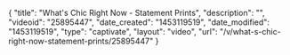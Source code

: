 {
    "title": "What's Chic Right Now - Statement Prints",
    "description": "",
    "videoid": "25895447",
    "date_created": "1453119519",
    "date_modified": "1453119519",
    "type": "captivate",
    "layout": "video",
    "url": "\/v\/what-s-chic-right-now-statement-prints\/25895447"
}